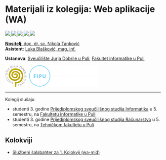 # Materijali iz kolegija: Web aplikacije (WA)

<p>
  <a href="https://developer.mozilla.org/en-US/docs/Web/JavaScript" target="_blank">  <img src="https://img.shields.io/badge/JavaScript-323330?style=for-the-badge&logo=javascript&logoColor=F7DF1E" />
      <a href="https://nodejs.org/en" target="_blank">  <img src="https://img.shields.io/badge/Node%20js-339933?style=for-the-badge&logo=nodedotjs&logoColor=white" />
  <a href="https://expressjs.com/" target="_blank">  <img src="https://img.shields.io/badge/Express%20js-000000?style=for-the-badge&logo=express&logoColor=white" />
  <a href="https://www.mongodb.com/" target="_blank">  <img src="https://img.shields.io/badge/MongoDB-4EA94B?style=for-the-badge&logo=mongodb&logoColor=white" />
  <a href="https://jwt.io/" target="_blank">  <img src="https://img.shields.io/badge/JWT-000000?style=for-the-badge&logo=JSON%20web%20tokens&logoColor=white" />
</p>

**Nositelj**: [doc. dr. sc. Nikola Tanković](https://fipu.unipu.hr/fipu/nikola.tankovic)  
**Asistent**: [Luka Blašković, mag. inf.](https://fipu.unipu.hr/fipu/luka.blaskovic)

**Ustanova**: [Sveučilište Jurja Dobrile u Puli](https://www.unipu.hr/), [Fakultet informatike u Puli](https://fipu.unipu.hr/)

<picture>
  <source media="(prefers-color-scheme: dark)" srcset="https://raw.githubusercontent.com/lukablaskovic/FIPU-WA/refs/heads/main/FIPU_UNIPU_white.png">
  <source media="(prefers-color-scheme: light)" srcset="https://raw.githubusercontent.com/lukablaskovic/FIPU-WA/refs/heads/main/FIPU_UNIPU.png">
  <img alt="Fakultet informatike u Puli (materijali iz kolegija Web Aplikacije - Luka Blašković)" 
       src="https://raw.githubusercontent.com/lukablaskovic/FIPU-WA/refs/heads/main/FIPU_UNIPU_white.png" width="300">
</picture>

---

Kolegij slušaju:
- studenti 3. godine [Prijediplomskog sveučilišnog studija Informatika](https://fipu.unipu.hr/fipu/studijski_programi/preddiplomski_sveucilisni_studij_informatika) u 5. semestru, na [Fakultetu informatike u Puli](https://fipu.unipu.hr/fipu)
- studenti 3. godine [Prijediplomskog sveučilišnog studija Računarstvo](https://tfpu.unipu.hr/tfpu/studijski_programi/preddiplomski/racunarstvo) u 5. semestru, na [Tehničkom fakultetu u Puli](https://tfpu.unipu.hr/tfpu)

## Kolokviji

- [Službeni šalabahter za 1. Kolokvij (wa-mid)](https://gist.github.com/lukablaskovic/b6e1741b3601dd67ccef1f457e7c852f)
